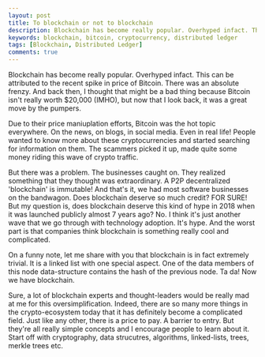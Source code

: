 ```yaml
---
layout: post
title: To blockchain or not to blockchain
description: Blockchain has become really popular. Overhyped infact. This can be attributed to the recent spike in price of Bitcoin.
keywords: blockchain, bitcoin, cryptocurrency, distributed ledger
tags: [Blockchain, Distributed Ledger]
comments: true
---
```


Blockchain has become really popular. Overhyped infact. This can be attributed to the recent spike in price of Bitcoin. There was an absolute frenzy. And back then, I thought that might be a bad thing because Bitcoin isn't really worth $20,000 (IMHO), but now that I look back, it was a great move by the pumpers.

Due to their price maniuplation efforts, Bitcoin was the hot topic everywhere. On the news, on blogs, in social media. Even in real life! People wanted to know more about these cryptocurrencies and started searching for information on them. The scammers picked it up, made quite some money riding this wave of crypto traffic.

But there was a problem. The businesses caught on. They realized something that they thought was extraordinary. A P2P decentralized 'blockchain' is immutable! And that's it, we had most software businesses on the bandwagon. Does blockchain deserve so much credit? FOR SURE! But my question is, does blockchain deserve this kind of hype in 2018 when it was launched publicly almost 7 years ago? No. I think it's just another wave that we go through with technology adoption. It's hype. And the worst part is that companies think blockchain is something really cool and complicated. 

On a funny note, let me share with you that blockchain is in fact extremely trivial. It is a linked list with one special aspect. One of the data members of this node data-structure contains the hash of the previous node. Ta da! Now we have blockchain.

Sure, a lot of blockchain experts and thought-leaders would be really mad at me for this oversimplification. Indeed, there are so many more things in the crypto-ecosystem today that it has definitely become a complicated field. Just like any other, there is a price to pay. A barrier to entry. But they're all really simple concepts and I encourage people to learn about it. Start off with cryptography, data strucutres, algorithms, linked-lists, trees, merkle trees etc.